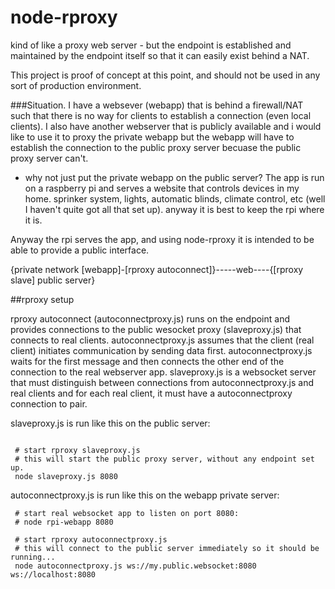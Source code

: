 # node-rproxy
kind of like a proxy web server - but the endpoint is established and maintained by the endpoint itself so that it can easily exist behind a NAT. 

This project is proof of concept at this point, and should not be used in any sort of production environment.

###Situation.
I have a websever (webapp) that is behind a firewall/NAT such that there is no way for clients to establish a connection (even local clients).
I also have another webserver that is publicly available and i would like to use it to proxy the private webapp but the webapp will
have to establish the connection to the public proxy server becuase the public proxy server can't.

 - why not just put the private webapp on the public server? The app is run on a raspberry pi and serves a website that controls devices 
 in my home. sprinker system, lights, automatic blinds, climate control, etc (well I haven't quite got all that set up). anyway it is 
 best to keep the rpi where it is.
 
Anyway the rpi serves the app, and using node-rproxy it is intended to be able to provide a public interface. 



{private network [webapp]-[rproxy autoconnect]}-----web----{[rproxy slave] public server}
 
##rproxy setup

rproxy autoconnect (autoconnectproxy.js) runs on the endpoint and provides connections to the public wesocket proxy (slaveproxy.js) that connects to real clients. autoconnectproxy.js assumes that the client (real client) initiates communication by sending data first. autoconnectproxy.js waits for the first message and then connects the other end of the connection to the real webserver app. slaveproxy.js is a websocket server that must distinguish between connections from autoconnectproxy.js and real clients and for each real client, it must have a autoconnectproxy connection to pair.

slaveproxy.js is run like this on the public server: 
```

 # start rproxy slaveproxy.js
 # this will start the public proxy server, without any endpoint set up.
 node slaveproxy.js 8080
```

autoconnectproxy.js is run like this on the webapp private server: 
```
 # start real websocket app to listen on port 8080:
 # node rpi-webapp 8080
 
 # start rproxy autoconnectproxy.js
 # this will connect to the public server immediately so it should be running...
 node autoconnectproxy.js ws://my.public.websocket:8080 ws://localhost:8080
```



